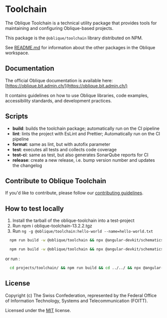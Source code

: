 # Toolchain

The Oblique Toolchain is a technical utility package that provides tools for maintaining and configuring Oblique-based projects.

This package is the `@oblique/toolchain` library distributed on NPM.

See [README.md](../../README.md) for information about the other packages in the Oblique workspace.

## Documentation

The official Oblique documentation is available here: [https://oblique.bit.admin.ch/](https://oblique.bit.admin.ch/)

It contains guidelines on how to use Oblique libraries, code examples, accessibility standards, and development practices.

## Scripts

- **build**: builds the toolchain package; automatically run on the CI pipeline
- **lint**: lints the project with EsLint and Prettier; Automatically run on the CI pipeline
- **format**: same as lint, but with autofix parameter
- **test**: executes all tests and collects code coverage
- **test-ci**: same as test, but also generates SonarQube reports for CI
- **release**: create a new release, i.e. bump version number and updates the changelog

## Contribute to Oblique Toolchain

If you'd like to contribute, please follow our [contributing guidelines](../../CONTRIBUTING.md).

## How to test locally

1. Install the tarball of the oblique-toolchain into a test-project
2. Run npm i oblique-toolchain-13.2.2.tgz
3. Run `ng -g @oblique/toolchain:hello-world --name=hello-world.txt`

```bash
  npm run build -w @oblique/toolchain && npx @angular-devkit/schematics-cli ./dist/toolchain/:hello-world --name=hello-world.txt
```

```bash
  npm run build -w @oblique/toolchain && npx @angular-devkit/schematics-cli ./dist/toolchain/:hello-world --name=hello-world.txt
```

or run :

```bash
  cd projects/toolchain/ && npm run build && cd ../../ && npx @angular-devkit/schematics-cli ./dist/toolchain/:hello-world --name=hello-world.txt
```

## License

Copyright (c) The Swiss Confederation,
represented by the Federal Office of Information Technology, Systems and Telecommunication (FOITT).

Licensed under the [MIT](../../LICENSE) license.
